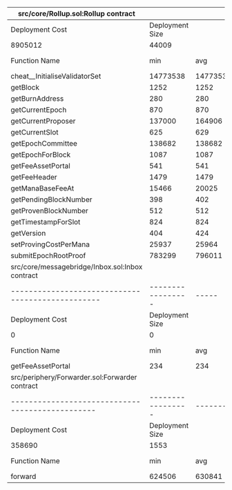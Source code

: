 | src/core/Rollup.sol:Rollup contract |                 |          |          |          |         |
|-------------------------------------|-----------------|----------|----------|----------|---------|
| Deployment Cost                     | Deployment Size |          |          |          |         |
| 8905012                             | 44009           |          |          |          |         |
| Function Name                       | min             | avg      | median   | max      | # calls |
| cheat__InitialiseValidatorSet       | 14773538        | 14773538 | 14773538 | 14773538 | 1       |
| getBlock                            | 1252            | 1252     | 1252     | 1252     | 12      |
| getBurnAddress                      | 280             | 280      | 280      | 280      | 1       |
| getCurrentEpoch                     | 870             | 870      | 870      | 870      | 490     |
| getCurrentProposer                  | 137000          | 164906   | 137000   | 1532365  | 200     |
| getCurrentSlot                      | 625             | 629      | 625      | 2625     | 490     |
| getEpochCommittee                   | 138682          | 138682   | 138682   | 138682   | 100     |
| getEpochForBlock                    | 1087            | 1087     | 1087     | 1087     | 196     |
| getFeeAssetPortal                   | 541             | 541      | 541      | 541      | 1       |
| getFeeHeader                        | 1479            | 1479     | 1479     | 1479     | 95      |
| getManaBaseFeeAt                    | 15466           | 20025    | 20350    | 24662    | 195     |
| getPendingBlockNumber               | 398             | 402      | 398      | 2398     | 494     |
| getProvenBlockNumber                | 512             | 512      | 512      | 512      | 3       |
| getTimestampForSlot                 | 824             | 824      | 824      | 824      | 195     |
| getVersion                          | 404             | 424      | 404      | 2404     | 100     |
| setProvingCostPerMana               | 25937           | 25964    | 25937    | 28737    | 101     |
| submitEpochRootProof                | 783299          | 796011   | 783311   | 821423   | 3       |
| src/core/messagebridge/Inbox.sol:Inbox contract |                 |     |        |     |         |
|-------------------------------------------------|-----------------|-----|--------|-----|---------|
| Deployment Cost                                 | Deployment Size |     |        |     |         |
| 0                                               | 0               |     |        |     |         |
| Function Name                                   | min             | avg | median | max | # calls |
| getFeeAssetPortal                               | 234             | 234 | 234    | 234 | 1       |
| src/periphery/Forwarder.sol:Forwarder contract |                 |        |        |        |         |
|------------------------------------------------|-----------------|--------|--------|--------|---------|
| Deployment Cost                                | Deployment Size |        |        |        |         |
| 358690                                         | 1553            |        |        |        |         |
| Function Name                                  | min             | avg    | median | max    | # calls |
| forward                                        | 624506          | 630841 | 629469 | 640840 | 100     |
